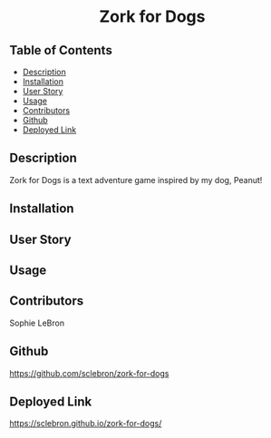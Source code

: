 <h1 align='center'>Zork for Dogs</h1>

## Table of Contents

- [Description](#description)
- [Installation](#installation)
- [User Story](#user_story)
- [Usage](#usage)
- [Contributors](#contributors)
- [Github](#github)
- [Deployed Link](#deployed_link)

## Description

Zork for Dogs is a text adventure game inspired by my dog, Peanut! 

## Installation

## User Story

## Usage

## Contributors 

Sophie LeBron

## Github

https://github.com/sclebron/zork-for-dogs

## Deployed Link

https://sclebron.github.io/zork-for-dogs/